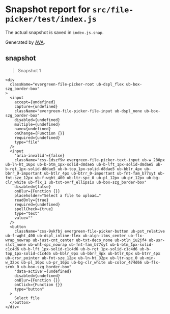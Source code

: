 # Snapshot report for `src/file-picker/test/index.js`

The actual snapshot is saved in `index.js.snap`.

Generated by [AVA](https://ava.li).

## snapshot

> Snapshot 1

    <div
      className="evergreen-file-picker-root ub-dspl_flex ub-box-szg_border-box"
    >
      <input
        accept={undefined}
        capture={undefined}
        className="evergreen-file-picker-file-input ub-dspl_none ub-box-szg_border-box"
        disabled={undefined}
        multiple={undefined}
        name={undefined}
        onChange={Function {}}
        required={undefined}
        type="file"
      />
      <input
        'aria-invalid'={false}
        className="css-1dszf9w evergreen-file-picker-text-input ub-w_280px ub-ln-ht_16px ub-b-btm_1px-solid-d8dae5 ub-b-lft_1px-solid-d8dae5 ub-b-rgt_1px-solid-d8dae5 ub-b-top_1px-solid-d8dae5 ub-bblr_4px ub-bbrr_0-important ub-btlr_4px ub-btrr_0-important ub-fnt-fam_b77syt ub-fnt-sze_12px ub-f-wght_400 ub-ltr-spc_0 ub-pl_12px ub-pr_12px ub-bg-clr_white ub-flx_1 ub-txt-ovrf_ellipsis ub-box-szg_border-box"
        disabled={false}
        onBlur={Function {}}
        placeholder="Select a file to upload…"
        readOnly={true}
        required={undefined}
        spellCheck={true}
        type="text"
        value=""
      />
      <button
        className="css-9ykfbj evergreen-file-picker-button ub-pst_relative ub-f-wght_400 ub-dspl_inline-flex ub-algn-itms_center ub-flx-wrap_nowrap ub-just-cnt_center ub-txt-deco_none ub-otln_iu2jf4 ub-usr-slct_none ub-wht-spc_nowrap ub-fnt-fam_b77syt ub-b-btm_1px-solid-c1c4d6 ub-b-lft_1px-solid-c1c4d6 ub-b-rgt_1px-solid-c1c4d6 ub-b-top_1px-solid-c1c4d6 ub-bblr_0px ub-bbrr_4px ub-btlr_0px ub-btrr_4px ub-crsr_pointer ub-fnt-sze_12px ub-ln-ht_32px ub-ltr-spc_0 ub-min-w_32px ub-pl_16px ub-pr_16px ub-bg-clr_white ub-color_474d66 ub-flx-srnk_0 ub-box-szg_border-box"
        'data-active'={undefined}
        disabled={undefined}
        onBlur={Function {}}
        onClick={Function {}}
        type="button"
      >
        Select file
      </button>
    </div>
